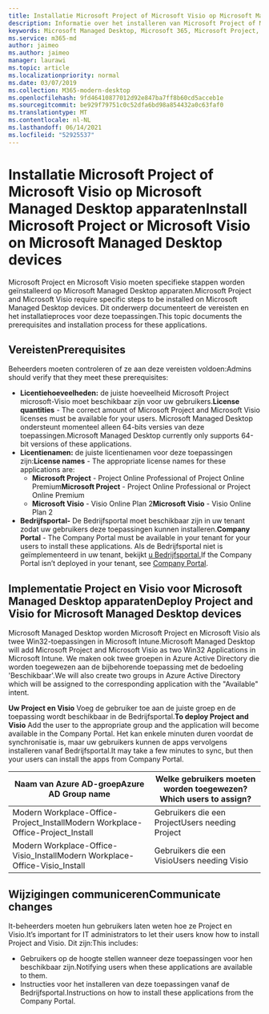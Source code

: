 ```yaml
---
title: Installatie Microsoft Project of Microsoft Visio op Microsoft Managed Desktop apparaten
description: Informatie over het installeren van Microsoft Project of Microsoft Visio op Microsoft Managed Desktop apparaten
keywords: Microsoft Managed Desktop, Microsoft 365, Microsoft Project, Microsoft Visio
ms.service: m365-md
author: jaimeo
ms.author: jaimeo
manager: laurawi
ms.topic: article
ms.localizationpriority: normal
ms.date: 03/07/2019
ms.collection: M365-modern-desktop
ms.openlocfilehash: 9fd46410877012d92e847ba7ff8b60cd5acceb1e
ms.sourcegitcommit: be929f79751c0c52dfa6bd98a854432a0c63faf0
ms.translationtype: MT
ms.contentlocale: nl-NL
ms.lasthandoff: 06/14/2021
ms.locfileid: "52925537"
---
```

# <a name="install-microsoft-project-or-microsoft-visio-on-microsoft-managed-desktop-devices"></a><span data-ttu-id="6072b-104">Installatie Microsoft Project of Microsoft Visio op Microsoft Managed Desktop apparaten</span><span class="sxs-lookup"><span data-stu-id="6072b-104">Install Microsoft Project or Microsoft Visio on Microsoft Managed Desktop devices</span></span>

<span data-ttu-id="6072b-105">Microsoft Project en Microsoft Visio moeten specifieke stappen worden geïnstalleerd op Microsoft Managed Desktop apparaten.</span><span class="sxs-lookup"><span data-stu-id="6072b-105">Microsoft Project and Microsoft Visio require specific steps to be installed on Microsoft Managed Desktop devices.</span></span> <span data-ttu-id="6072b-106">Dit onderwerp documenteert de vereisten en het installatieproces voor deze toepassingen.</span><span class="sxs-lookup"><span data-stu-id="6072b-106">This topic documents the prerequisites and installation process for these applications.</span></span>

## <a name="prerequisites"></a><span data-ttu-id="6072b-107">Vereisten</span><span class="sxs-lookup"><span data-stu-id="6072b-107">Prerequisites</span></span>

<span data-ttu-id="6072b-108">Beheerders moeten controleren of ze aan deze vereisten voldoen:</span><span class="sxs-lookup"><span data-stu-id="6072b-108">Admins should verify that they meet these prerequisites:</span></span>
- <span data-ttu-id="6072b-109">**Licentiehoeveelheden:** de juiste hoeveelheid Microsoft Project microsoft-Visio moet beschikbaar zijn voor uw gebruikers.</span><span class="sxs-lookup"><span data-stu-id="6072b-109">**License quantities** - The correct amount of Microsoft Project and Microsoft Visio licenses must be available for your users.</span></span> <span data-ttu-id="6072b-110">Microsoft Managed Desktop ondersteunt momenteel alleen 64-bits versies van deze toepassingen.</span><span class="sxs-lookup"><span data-stu-id="6072b-110">Microsoft Managed Desktop currently only supports 64-bit versions of these applications.</span></span> 
- <span data-ttu-id="6072b-111">**Licentienamen:** de juiste licentienamen voor deze toepassingen zijn:</span><span class="sxs-lookup"><span data-stu-id="6072b-111">**License names** - The appropriate license names for these applications are:</span></span>
    - <span data-ttu-id="6072b-112">**Microsoft Project** - Project Online Professional of Project Online Premium</span><span class="sxs-lookup"><span data-stu-id="6072b-112">**Microsoft Project** - Project Online Professional or Project Online Premium</span></span>
    - <span data-ttu-id="6072b-113">**Microsoft Visio** - Visio Online Plan 2</span><span class="sxs-lookup"><span data-stu-id="6072b-113">**Microsoft Visio** - Visio Online Plan 2</span></span>
- <span data-ttu-id="6072b-114">**Bedrijfsportal-** De Bedrijfsportal moet beschikbaar zijn in uw tenant zodat uw gebruikers deze toepassingen kunnen installeren.</span><span class="sxs-lookup"><span data-stu-id="6072b-114">**Company Portal** -  The Company Portal must be available in your tenant for your users to install these applications.</span></span> <span data-ttu-id="6072b-115">Als de Bedrijfsportal niet is geïmplementeerd in uw tenant, bekijkt [u Bedrijfsportal.](company-portal.md)</span><span class="sxs-lookup"><span data-stu-id="6072b-115">If the Company Portal isn’t deployed in your tenant, see [Company Portal](company-portal.md).</span></span>

## <a name="deploy-project-and-visio-for-microsoft-managed-desktop-devices"></a><span data-ttu-id="6072b-116">Implementatie Project en Visio voor Microsoft Managed Desktop apparaten</span><span class="sxs-lookup"><span data-stu-id="6072b-116">Deploy Project and Visio for Microsoft Managed Desktop devices</span></span>
<span data-ttu-id="6072b-117">Microsoft Managed Desktop worden Microsoft Project en Microsoft Visio als twee Win32-toepassingen in Microsoft Intune.</span><span class="sxs-lookup"><span data-stu-id="6072b-117">Microsoft Managed Desktop will add Microsoft Project and Microsoft Visio as two Win32 Applications in Microsoft Intune.</span></span> <span data-ttu-id="6072b-118">We maken ook twee groepen in Azure Active Directory die worden toegewezen aan de bijbehorende toepassing met de bedoeling 'Beschikbaar'.</span><span class="sxs-lookup"><span data-stu-id="6072b-118">We will also create two groups in Azure Active Directory which will be assigned to the corresponding application with the "Available" intent.</span></span> 

<span data-ttu-id="6072b-119">**Uw Project en Visio** Voeg de gebruiker toe aan de juiste groep en de toepassing wordt beschikbaar in de Bedrijfsportal.</span><span class="sxs-lookup"><span data-stu-id="6072b-119">**To deploy Project and Visio** Add the user to the appropriate group and the application will become available in the Company Portal.</span></span> <span data-ttu-id="6072b-120">Het kan enkele minuten duren voordat de synchronisatie is, maar uw gebruikers kunnen de apps vervolgens installeren vanaf Bedrijfsportal.</span><span class="sxs-lookup"><span data-stu-id="6072b-120">It may take a few minutes to sync, but then your users can install the apps from Company Portal.</span></span> 

<span data-ttu-id="6072b-121">Naam van Azure AD-groep</span><span class="sxs-lookup"><span data-stu-id="6072b-121">Azure AD Group name</span></span> | <span data-ttu-id="6072b-122">Welke gebruikers moeten worden toegewezen?</span><span class="sxs-lookup"><span data-stu-id="6072b-122">Which users to assign?</span></span>   
 --- | ---
<span data-ttu-id="6072b-123">Modern Workplace-Office-Project_Install</span><span class="sxs-lookup"><span data-stu-id="6072b-123">Modern Workplace-Office-Project_Install</span></span> | <span data-ttu-id="6072b-124">Gebruikers die een Project</span><span class="sxs-lookup"><span data-stu-id="6072b-124">Users needing Project</span></span>
<span data-ttu-id="6072b-125">Modern Workplace-Office-Visio_Install</span><span class="sxs-lookup"><span data-stu-id="6072b-125">Modern Workplace-Office-Visio_Install</span></span> | <span data-ttu-id="6072b-126">Gebruikers die een Visio</span><span class="sxs-lookup"><span data-stu-id="6072b-126">Users needing Visio</span></span>

## <a name="communicate-changes"></a><span data-ttu-id="6072b-127">Wijzigingen communiceren</span><span class="sxs-lookup"><span data-stu-id="6072b-127">Communicate changes</span></span>
<span data-ttu-id="6072b-128">It-beheerders moeten hun gebruikers laten weten hoe ze Project en Visio.</span><span class="sxs-lookup"><span data-stu-id="6072b-128">It’s important for IT administrators to let their users know how to install Project and Visio.</span></span> <span data-ttu-id="6072b-129">Dit zijn:</span><span class="sxs-lookup"><span data-stu-id="6072b-129">This includes:</span></span> 
- <span data-ttu-id="6072b-130">Gebruikers op de hoogte stellen wanneer deze toepassingen voor hen beschikbaar zijn.</span><span class="sxs-lookup"><span data-stu-id="6072b-130">Notifying users when these applications are available to them.</span></span> 
- <span data-ttu-id="6072b-131">Instructies voor het installeren van deze toepassingen vanaf de Bedrijfsportal.</span><span class="sxs-lookup"><span data-stu-id="6072b-131">Instructions on how to install these applications from the Company Portal.</span></span>

